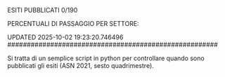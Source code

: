 ESITI PUBBLICATI 0/190 

PERCENTUALI DI PASSAGGIO PER SETTORE:

UPDATED 2025-10-02 19:23:20.746496
###################################################### 

Si tratta di un semplice script in python per controllare quando sono pubblicati gli esiti (ASN 2021, sesto quadrimestre).

